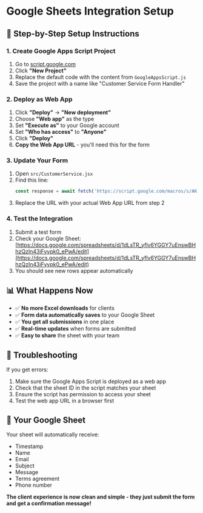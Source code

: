 # Google Sheets Integration Setup

## 🚀 **Step-by-Step Setup Instructions**

### **1. Create Google Apps Script Project**

1. Go to [script.google.com](https://script.google.com)
2. Click **"New Project"**
3. Replace the default code with the content from `GoogleAppsScript.js`
4. Save the project with a name like "Customer Service Form Handler"

### **2. Deploy as Web App**

1. Click **"Deploy"** → **"New deployment"**
2. Choose **"Web app"** as the type
3. Set **"Execute as"** to your Google account
4. Set **"Who has access"** to **"Anyone"**
5. Click **"Deploy"**
6. **Copy the Web App URL** - you'll need this for the form

### **3. Update Your Form**

1. Open `src/CustomerService.jsx`
2. Find this line:
   ```javascript
   const response = await fetch('https://script.google.com/macros/s/AKfycbzNcQm_1234567890abcdef/exec', {
   ```
3. Replace the URL with your actual Web App URL from step 2

### **4. Test the Integration**

1. Submit a test form
2. Check your Google Sheet: [https://docs.google.com/spreadsheets/d/1dLsTR_yflv6YGGY7uEnswBHhzQzIn43iFyvpk0_ePwA/edit](https://docs.google.com/spreadsheets/d/1dLsTR_yflv6YGGY7uEnswBHhzQzIn43iFyvpk0_ePwA/edit)
3. You should see new rows appear automatically

## 📊 **What Happens Now**

- ✅ **No more Excel downloads** for clients
- ✅ **Form data automatically saves** to your Google Sheet
- ✅ **You get all submissions** in one place
- ✅ **Real-time updates** when forms are submitted
- ✅ **Easy to share** the sheet with your team

## 🔧 **Troubleshooting**

If you get errors:
1. Make sure the Google Apps Script is deployed as a web app
2. Check that the sheet ID in the script matches your sheet
3. Ensure the script has permission to access your sheet
4. Test the web app URL in a browser first

## 📱 **Your Google Sheet**

Your sheet will automatically receive:
- Timestamp
- Name
- Email  
- Subject
- Message
- Terms agreement
- Phone number

**The client experience is now clean and simple - they just submit the form and get a confirmation message!**
